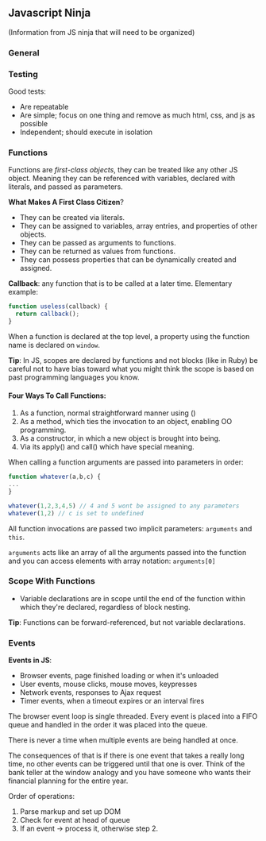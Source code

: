 ## Javascript Ninja

(Information from JS ninja that will need to be organized)


### General

### Testing

Good tests:
*  Are repeatable  
*  Are simple; focus on one thing and remove as much html, css, and js as
    possible  
*  Independent; should execute in isolation


### Functions

Functions are _first-class objects_, they can be treated like any other JS
object.  Meaning they can be referenced with variables, declared with literals,
and passed as parameters.

**What Makes A First Class Citizen**?  
*  They can be created via literals.  
*  They can be assigned to variables, array entries, and properties of other
    objects.  
*  They can be passed as arguments to functions.  
*  They can be returned as values from functions.  
*  They can possess properties that can be dynamically created and assigned.  

**Callback**: any function that is to be called at a later time.  Elementary
example:

```javascript
function useless(callback) {
  return callback();
}
```

When a function is declared at the top level, a property using the function name
is declared on `window`.

**Tip**: In JS, scopes are declared by functions and not blocks (like in Ruby)
be careful not to have bias toward what you might think the scope is based on
past programming languages you know.

#### Four Ways To Call Functions:  
1.  As a function, normal straightforward manner using ()  
2.  As a method, which ties the invocation to an object, enabling OO
programming.  
3.  As a constructor, in which a new object is brought into being.  
4.  Via its apply() and call() which have special meaning.  

When calling a function arguments are passed into parameters in order:

```javascript
function whatever(a,b,c) {
...
}

whatever(1,2,3,4,5) // 4 and 5 wont be assigned to any parameters
whatever(1,2) // c is set to undefined
```
All function invocations are passed two implicit parameters: `arguments` and
`this`.  

`arguments` acts like an array of all the arguments passed into the function and
you can access elements with array notation: `arguments[0]`

### Scope With Functions

*  Variable declarations are in scope until the end of the function within which
    they're declared, regardless of block nesting.  

**Tip**: Functions can be forward-referenced, but not variable declarations.  



### Events  
**Events in JS**:  
*  Browser events, page finished loading or when it's unloaded  
*  User events, mouse clicks, mouse moves, keypresses  
*  Network events, responses to Ajax request  
*  Timer events, when a timeout expires or an interval fires  

The browser event loop is single threaded. Every event is placed into a FIFO
queue and handled in the order it was placed into the queue.

There is never a time when multiple events are being handled at once. 

The consequences of that is if there is one event that takes a really long time,
no other events can be triggered until that one is over.  Think of the bank
teller at the window analogy and you have someone who wants their financial
planning for the entire year.  

Order of operations:  
1.  Parse markup and set up DOM  
2.  Check for event at head of queue  
3.  If an event -> process it, otherwise step 2.  


